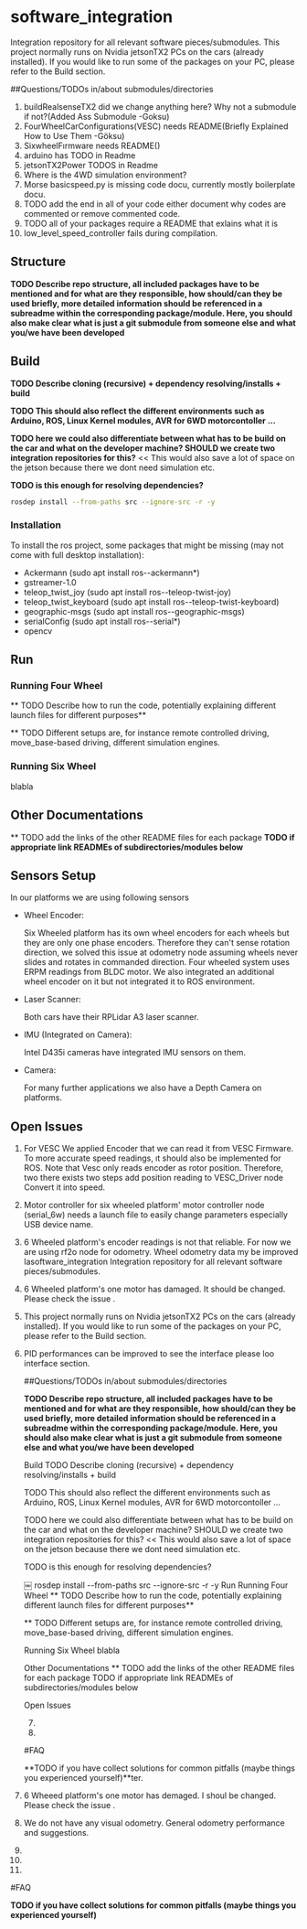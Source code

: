 # software_integration

Integration repository for all relevant software pieces/submodules.
This project normally runs on Nvidia jetsonTX2 PCs on the cars (already installed).
If you would like to run some of the packages on your PC, please refer to the Build section.


##Questions/TODOs in/about submodules/directories

1. buildRealsenseTX2 did we change anything here? Why not a submodule if not?(Added Ass Submodule -Goksu)
2. FourWheelCarConfigurations(VESC) needs README(Briefly Explained How to Use Them -Göksu)
3. SixwheelFırmware needs README()
4. arduino has TODO in Readme
5. jetsonTX2Power TODOS in Readme
6. Where is the 4WD simulation environment?
7. Morse basicspeed.py is missing code docu, currently mostly boilerplate docu.
8. TODO add the end in all of your code either document why codes are commented or remove commented code.
9. TODO all of your packages require a README that exlains what it is
10. low_level_speed_controller fails during compilation.


## Structure

**TODO Describe repo structure, all included packages have to be mentioned and for what are they responsible, how should/can they be used briefly, more detailed information should be referenced in a subreadme within the corresponding package/module. Here, you should also make clear what is just a git submodule from someone else and what you/we have been developed**


## Build

**TODO Describe cloning (recursive) + dependency resolving/installs + build**

**TODO This should also reflect the different environments such as Arduino, ROS, Linux Kernel modules, AVR for 6WD motorcontoller ...**

**TODO here we could also differentiate between what has to be build on the car and what on the developer machine? SHOULD we create two integration repositories for this?** << This would also save a lot of space on the jetson because there we dont need simulation etc.

**TODO is this enough for resolving dependencies?**

```bash
rosdep install --from-paths src --ignore-src -r -y
```
### Installation

To install the ros project, some packages that might be missing (may not come with full desktop installation):
- Ackermann (sudo apt install ros-<version>-ackermann*)
- gstreamer-1.0
- teleop_twist_joy (sudo apt install ros-<version>-teleop-twist-joy)
- teleop_twist_keyboard (sudo apt install ros-<version>-teleop-twist-keyboard)
- geographic-msgs (sudo apt install ros-<version>-geographic-msgs)
- serialConfig (sudo apt install ros-<version>-serial*)
- opencv

## Run

### Running Four Wheel
** TODO Describe how to run the code, potentially explaining different launch files for different purposes**

** TODO Different setups are, for instance remote controlled driving, move_base-based driving, different simulation engines.

### Running Six Wheel
blabla


## Other Documentations

** TODO add the links of the other README files for each package
**TODO if appropriate link READMEs of subdirectories/modules below**


## Sensors Setup

In our platforms we are using following sensors

- Wheel Encoder:

  Six Wheeled platform has its own wheel encoders for each wheels but they are only one phase encoders. Therefore they can't sense rotation direction, we solved this issue at odometry node assuming wheels never slides and rotates in commanded direction. Four wheeled system uses ERPM readings from BLDC motor. We also integrated an additional wheel encoder on it but not integrated it to ROS environment.

- Laser Scanner:

  Both cars have their RPLidar A3 laser scanner.

- IMU (Integrated on Camera):

  Intel D435i cameras have integrated IMU sensors on them.

- Camera:

  For  many further applications we also have a Depth Camera on  platforms.


## Open Issues
 1. For VESC We applied Encoder that we can read it from VESC Firmware. To more accurate speed readings, ıt should also be implemented for ROS. Note that Vesc only reads
 encoder as rotor position. Therefore, two there exists two steps add position reading to VESC_Driver node Convert it into speed.

 2. Motor controller for six wheeled platform' motor controller node (serial_6w) needs a launch file to easily change parameters especially USB device name.

 3. 6 Wheeled platform's encoder readings is not that reliable. For now we are using rf2o node for odometry. Wheel odometry data my be improved lasoftware_integration
     Integration repository for all relevant software pieces/submodules.

 4. 6 Wheeled platform's one motor has damaged. It should be changed. Please check the issue .

 5. This project normally runs on Nvidia jetsonTX2 PCs on the cars (already installed).
     If you would like to run some of the packages on your PC, please refer to the Build section.

 6. PID performances can be improved to see the interface please loo interface section.





     ##Questions/TODOs in/about submodules/directories
    
     **TODO Describe repo structure, all included packages have to be mentioned and for what are they responsible, how should/can they be used briefly, more detailed information should be referenced in a subreadme within the corresponding package/module. Here, you should also make clear what is just a git submodule from someone else and what you/we have been developed**
    
     Build
     TODO Describe cloning (recursive) + dependency resolving/installs + build
    
     TODO This should also reflect the different environments such as Arduino, ROS, Linux Kernel modules, AVR for 6WD motorcontoller ...
    
     TODO here we could also differentiate between what has to be build on the car and what on the developer machine? SHOULD we create two integration repositories for this? << This would also save a lot of space on the jetson because there we dont need simulation etc.
    
     TODO is this enough for resolving dependencies?
    
     ￼
     rosdep install --from-paths src --ignore-src -r -y
     Run
     Running Four Wheel
     ** TODO Describe how to run the code, potentially explaining different launch files for different purposes**
    
     ** TODO Different setups are, for instance remote controlled driving, move_base-based driving, different simulation engines.
    
     Running Six Wheel
     blabla
    
     Other Documentations
     ** TODO add the links of the other README files for each package
     TODO if appropriate link READMEs of subdirectories/modules below





     Open Issues
    
      7.
    
      8.
    
     #FAQ
    
     **TODO if you have collect solutions for common pitfalls (maybe things you experienced yourself)**ter.

 7. 6 Wheeed platform's one motor has demaged. I shoul be changed. Please check the issue .

 8. We do not have any visual odometry. General odometry performance and suggestions.

 9.

 7.

 8.

#FAQ

**TODO if you have collect solutions for common pitfalls (maybe things you experienced yourself)**
